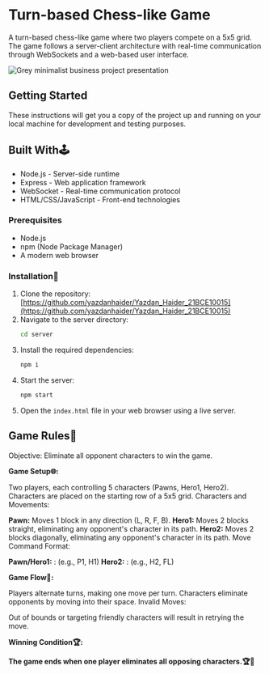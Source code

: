 # Turn-based Chess-like Game

A turn-based chess-like game where two players compete on a 5x5 grid. The game follows a server-client architecture with real-time communication through WebSockets and a web-based user interface.

![Grey minimalist business project presentation ](https://github.com/user-attachments/assets/c763d267-da69-4859-b5e7-bae8a6b77c8e)


## Getting Started

These instructions will get you a copy of the project up and running on your local machine for development and testing purposes.

## Built With🕹️

- Node.js - Server-side runtime
- Express - Web application framework
- WebSocket - Real-time communication protocol
- HTML/CSS/JavaScript - Front-end technologies

### Prerequisites


- Node.js
- npm (Node Package Manager)
- A modern web browser

### Installation🚀

1. Clone the repository: [https://github.com/yazdanhaider/Yazdan_Haider_21BCE10015](https://github.com/yazdanhaider/Yazdan_Haider_21BCE10015)
2. Navigate to the server directory:
   ```bash
   cd server

3. Install the required dependencies:
   ```bash
   npm i

4. Start the server:
   ```bash
   npm start

5. Open the `index.html` file in your web browser using a live server.

## Game Rules🤝
Objective:
Eliminate all opponent characters to win the game.

**Game Setup🌐:**

Two players, each controlling 5 characters (Pawns, Hero1, Hero2).
Characters are placed on the starting row of a 5x5 grid.
Characters and Movements:

**Pawn:** Moves 1 block in any direction (L, R, F, B).
**Hero1:** Moves 2 blocks straight, eliminating any opponent's character in its path.
**Hero2:** Moves 2 blocks diagonally, eliminating any opponent's character in its path.
Move Command Format:

**Pawn/Hero1:** <Character>:<Move> (e.g., P1, H1)
**Hero2:** <Character>:<Move> (e.g., H2, FL)

**Game Flow🤖:**

Players alternate turns, making one move per turn.
Characters eliminate opponents by moving into their space.
Invalid Moves:

Out of bounds or targeting friendly characters will result in retrying the move.

**Winning Condition🏆:**

**The game ends when one player eliminates all opposing characters.🏆🎊**
